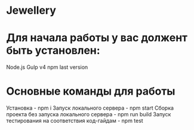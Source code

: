 # Jewellery

# Для начала работы у вас должент быть установлен:

Node.js
Gulp v4
npm last version

# Основные команды для работы

Установка - npm i
Запуск локального сервера - npm start
Сборка проекта без запуска локального сервера - npm run build
Запуск тестирования на соответствия код-гайдам - npm test
